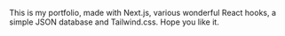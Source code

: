 This is my portfolio, made with Next.js, various wonderful React hooks, a simple JSON database and Tailwind.css. Hope you like it.